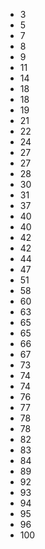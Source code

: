 
* 3
* 5
* 7
* 8
* 9
* 11
* 14
* 18
* 18
* 19
* 21
* 22
* 24
* 27
* 27
* 28
* 30
* 31
* 37
* 40
* 40
* 42
* 42
* 44
* 47
* 51
* 58
* 60
* 63
* 65
* 65
* 66
* 67
* 73
* 74
* 74
* 76
* 77
* 78
* 78
* 82
* 83
* 84
* 89
* 92
* 93
* 94
* 95
* 96
* 100